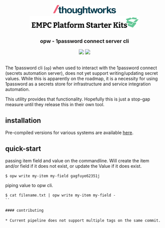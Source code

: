 <div align="center">
	<p>
		<img alt="Thoughtworks Logo" src="https://raw.githubusercontent.com/ThoughtWorks-DPS/static/master/thoughtworks_flamingo_wave.png?sanitize=true" width=200 />
    <br />
		<img alt="DPS Title" src="https://raw.githubusercontent.com/ThoughtWorks-DPS/static/master/EMPCPlatformStarterKitsImage.png?sanitize=true" width=350/>
	</p>
  <h3>opw - 1password connect server cli</h3>
  <a href="https://app.circleci.com/pipelines/github/ThoughtWorks-DPS/opw"><img src="https://circleci.com/gh/ThoughtWorks-DPS/opw.svg?style=shield"></a> <a href="https://opensource.org/licenses/MIT"><img src="https://img.shields.io/badge/license-MIT-blue.svg"></a>
</div>
<br />

The 1password cli (`op`) when used to interact with the 1password connect (secrets automation server), does not yet support writing/updating secret values. While this is apparently on the roadmap, it is a necessity for using 1password as a secrets store for infrastructure and service integration automation.  

This utility provides that functionality. Hopefully this is just a stop-gap measure until they release this in their own tool.  

## installation

Pre-compiled versions for various systems are available [here](https://github.com/ThoughtWorks-DPS/opw/releases).  

## quick-start

passing item field and value on the commandline. Will create the item and/or field if it does not exist, or update the Value if it does exist.  
```
$ opw write my-item my-field gagfuye62351j
```

piping value to opw cli.  
```
$ cat filename.txt | opw write my-item my-field -
``

#### contributing

* Current pipeline does not support multiple tags on the same commit.  

